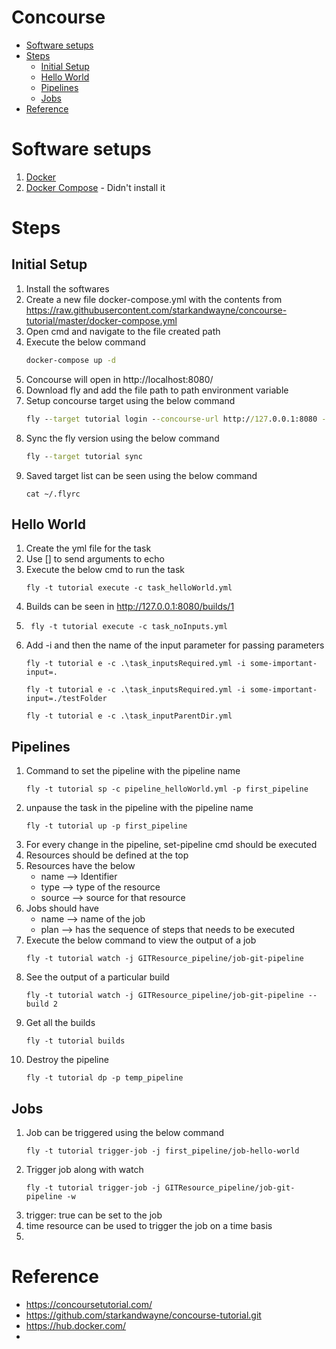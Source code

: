 <h1> Concourse </h1>

- [Software setups](#software-setups)
- [Steps](#steps)
  - [Initial Setup](#initial-setup)
  - [Hello World](#hello-world)
  - [Pipelines](#pipelines)
  - [Jobs](#jobs)
- [Reference](#reference)

# Software setups
1. [Docker](https://www.docker.com/community-edition)
2. [Docker Compose](https://docs.docker.com/compose/install/#install-compose) - Didn't install it

# Steps
## Initial Setup
1. Install the softwares
2. Create a new file  docker-compose.yml with the contents from https://raw.githubusercontent.com/starkandwayne/concourse-tutorial/master/docker-compose.yml
3. Open cmd and navigate to the file created path
4. Execute the below command
    ```cmd
    docker-compose up -d
5. Concourse will open in http://localhost:8080/
6. Download fly and add the file path to path environment variable
7. Setup concourse target using the below command
   ```cmd
   fly --target tutorial login --concourse-url http://127.0.0.1:8080 -u admin -p admin
8. Sync the fly version using the below command
    ```cmd
    fly --target tutorial sync
9. Saved target list can be seen using the below command
    ```
    cat ~/.flyrc
    ```
    
## Hello World
1. Create the yml file for the task
2. Use [] to send arguments to echo
3. Execute the below cmd to run the task
    ```
    fly -t tutorial execute -c task_helloWorld.yml
4. Builds can be seen in http://127.0.0.1:8080/builds/1
5. ``` 
    fly -t tutorial execute -c task_noInputs.yml 
6. Add -i and then the name of the input parameter for passing parameters
    ```
    fly -t tutorial e -c .\task_inputsRequired.yml -i some-important-input=.

    fly -t tutorial e -c .\task_inputsRequired.yml -i some-important-input=./testFolder

    fly -t tutorial e -c .\task_inputParentDir.yml
    ```
## Pipelines
1. Command to set the pipeline with the pipeline name
    ```
    fly -t tutorial sp -c pipeline_helloWorld.yml -p first_pipeline
2. unpause the task in the pipeline with the pipeline name
    ```
    fly -t tutorial up -p first_pipeline
3. For every change in the pipeline, set-pipeline cmd should be executed
4. Resources should be defined at the top
5. Resources have the below
    * name --> Identifier
    * type --> type of the resource
    * source --> source for that resource
6. Jobs should have
    * name --> name of the job
    * plan --> has the sequence of steps that needs to be executed
7. Execute the below command to view the output of a job
    ```
    fly -t tutorial watch -j GITResource_pipeline/job-git-pipeline
8. See the output of a particular build
    ```
    fly -t tutorial watch -j GITResource_pipeline/job-git-pipeline --build 2
9. Get all the builds
    ```
    fly -t tutorial builds
10. Destroy the pipeline
    ```
    fly -t tutorial dp -p temp_pipeline
    ```

## Jobs
1. Job can be triggered using the below command
    ```
    fly -t tutorial trigger-job -j first_pipeline/job-hello-world
2. Trigger job along with watch
    ```
    fly -t tutorial trigger-job -j GITResource_pipeline/job-git-pipeline -w
3. trigger: true can be set to the job
4. time resource can be used to trigger the job on a time basis
5. 







# Reference 
* https://concoursetutorial.com/
* https://github.com/starkandwayne/concourse-tutorial.git
* https://hub.docker.com/
* 